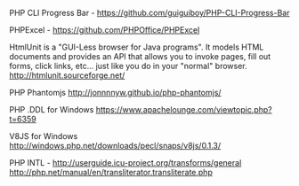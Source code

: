 
PHP CLI Progress Bar - https://github.com/guiguiboy/PHP-CLI-Progress-Bar

PHPExcel -  https://github.com/PHPOffice/PHPExcel


HtmlUnit is a "GUI-Less browser for Java programs". It models HTML documents and provides an API that allows you to invoke pages, fill out forms, click links, etc... just like you do in your "normal" browser.
http://htmlunit.sourceforge.net/

PHP Phantomjs
http://jonnnnyw.github.io/php-phantomjs/

PHP .DDL for Windows 
https://www.apachelounge.com/viewtopic.php?t=6359

V8JS for Windows
http://windows.php.net/downloads/pecl/snaps/v8js/0.1.3/

PHP INTL - 
http://userguide.icu-project.org/transforms/general
http://php.net/manual/en/transliterator.transliterate.php